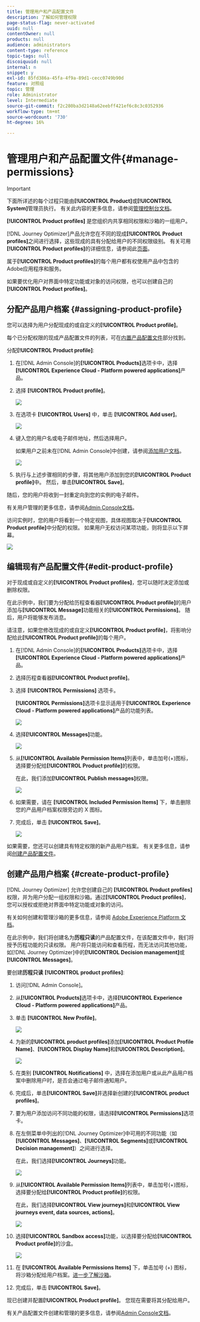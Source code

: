```yaml
---
title: 管理用户和产品配置文件
description: 了解如何管理权限
page-status-flag: never-activated
uuid: null
contentOwner: null
products: null
audience: administrators
content-type: reference
topic-tags: null
discoiquuid: null
internal: n
snippet: y
exl-id: 85fd386a-45fa-4f9a-89d1-cecc0749b90d
feature: 对照组
topic: 管理
role: Administrator
level: Intermediate
source-git-commit: f2c280ba3d2148a62eebff421ef6c8c3c0352936
workflow-type: tm+mt
source-wordcount: '730'
ht-degree: 16%

---
```


# 管理用户和产品配置文件{#manage-permissions}

>[!IMPORTANT]
>
> 下面所详述的每个过程只能由&#x200B;**[!UICONTROL Product]**&#x200B;或&#x200B;**[!UICONTROL System]**&#x200B;管理员执行。 有关此内容的更多信息，请参阅[管理控制台文档](https://helpx.adobe.com/enterprise/admin-guide.html/enterprise/using/admin-roles.ug.html)。

**[!UICONTROL Product profiles]** 是您组织内共享相同权限和沙箱的一组用户。

[!DNL Journey Optimizer]产品允许您在不同的现成&#x200B;**[!UICONTROL Product profiles]**&#x200B;之间进行选择，这些现成的具有分配给用户的不同权限级别。 有关可用&#x200B;**[!UICONTROL Product profiles]**&#x200B;的详细信息，请参阅此[页面](ootb-product-profiles.md)。

属于&#x200B;**[!UICONTROL Product profiles]**&#x200B;的每个用户都有权使用产品中包含的Adobe应用程序和服务。

如果要优化用户对界面中特定功能或对象的访问权限，也可以创建自己的&#x200B;**[!UICONTROL Product profiles]**。

## 分配产品用户档案 {#assigning-product-profile}

您可以选择为用户分配现成的或自定义的&#x200B;**[!UICONTROL Product profile]**。

每个已分配权限的现成产品配置文件的列表，可在[内置产品配置文件](ootb-product-profiles.md)部分找到。

分配&#x200B;**[!UICONTROL Product profile]**:

1. 在[!DNL Admin Console]的&#x200B;**[!UICONTROL Products]**&#x200B;选项卡中，选择&#x200B;**[!UICONTROL Experience Cloud - Platform powered applications]**&#x200B;产品。

1. 选择 **[!UICONTROL Product profile]**。

   ![](../assets/access_control_2.png)

1. 在选项卡 **[!UICONTROL Users]** 中，单击 **[!UICONTROL Add user]**。

   ![](../assets/access_control_3.png)

1. 键入您的用户名或电子邮件地址，然后选择用户。

   如果用户之前未在[!DNL Admin Console]中创建，请参阅[添加用户文档](https://helpx.adobe.com/enterprise/admin-guide.html/enterprise/using/manage-users-individually.ug.html#add-users)。

   ![](../assets/access_control_4.png)

1. 执行与上述步骤相同的步骤，将其他用户添加到您的&#x200B;**[!UICONTROL Product profile]**&#x200B;中。 然后，单击&#x200B;**[!UICONTROL Save]**。

随后，您的用户将收到一封重定向到您的实例的电子邮件。

有关用户管理的更多信息，请参阅[Admin Console文档](https://helpx.adobe.com/enterprise/admin-guide.html/enterprise/using/manage-users-individually.ug.html)。

访问实例时，您的用户将看到一个特定视图，具体视图取决于&#x200B;**[!UICONTROL Product profile]**&#x200B;中分配的权限。 如果用户无权访问某项功能，则将显示以下屏幕。

![](../assets/access_control_1.png)

## 编辑现有产品配置文件{#edit-product-profile}

对于现成或自定义的&#x200B;**[!UICONTROL Product profiles]**，您可以随时决定添加或删除权限。

在此示例中，我们要为分配给历程查看器&#x200B;**[!UICONTROL Product profile]**&#x200B;的用户添加与&#x200B;**[!UICONTROL Message]**&#x200B;功能相关的&#x200B;**[!UICONTROL Permissions]**。 随后，用户将能够发布消息。

请注意，如果您修改现成的或自定义&#x200B;**[!UICONTROL Product profile]**，将影响分配给此&#x200B;**[!UICONTROL Product profile]**&#x200B;的每个用户。

1. 在[!DNL Admin Console]的&#x200B;**[!UICONTROL Products]**&#x200B;选项卡中，选择&#x200B;**[!UICONTROL Experience Cloud - Platform powered applications]**&#x200B;产品。

1. 选择历程查看器&#x200B;**[!UICONTROL Product profile]**。

1. 选择 **[!UICONTROL Permissions]** 选项卡。

   **[!UICONTROL Permissions]**&#x200B;选项卡显示适用于&#x200B;**[!UICONTROL Experience Cloud - Platform powered applications]**&#x200B;产品的功能列表。

   ![](../assets/access_control_5.png)

1. 选择&#x200B;**[!UICONTROL Messages]**&#x200B;功能。

   ![](../assets/access_control_6.png)

1. 从&#x200B;**[!UICONTROL Available Permission Items]**&#x200B;列表中，单击加号(+)图标，选择要分配给&#x200B;**[!UICONTROL Product profile]**&#x200B;的权限。

   在此，我们添加&#x200B;**[!UICONTROL Publish messages]**&#x200B;权限。

   ![](../assets/access_control_7.png)

1. 如果需要，请在 **[!UICONTROL Included Permission Items]** 下，单击删除您的产品用户档案权限旁边的 X 图标。

1. 完成后，单击 **[!UICONTROL Save]**。

   ![](../assets/access_control_8.png)

如果需要，您还可以创建具有特定权限的新产品用户档案。 有关更多信息，请参阅[创建产品配置文件](#create-product-profile)。

## 创建产品用户档案 {#create-product-profile}

[!DNL Journey Optimizer] 允许您创建自己的 **[!UICONTROL Product profiles]** 权限，并为用户分配一组权限和沙箱。通过&#x200B;**[!UICONTROL Product profiles]**，您可以授权或拒绝对界面中特定功能或对象的访问。

有关如何创建和管理沙箱的更多信息，请参阅 [Adobe Experience Platform 文档](https://experienceleague.adobe.com/docs/experience-platform/sandbox/ui/user-guide.html?lang=zh-Hans)。

在此示例中，我们将创建名为&#x200B;**历程只读**&#x200B;的产品配置文件，在该配置文件中，我们将授予历程功能的只读权限。 用户将只能访问和查看历程，而无法访问其他功能，如[!DNL Journey Optimizer]中的&#x200B;**[!UICONTROL Decision management]**&#x200B;或&#x200B;**[!UICONTROL Messages]**。

要创建&#x200B;**历程只读** **[!UICONTROL product profiles]**:

1. 访问[!DNL Admin Console]。

1. 从&#x200B;**[!UICONTROL Products]**&#x200B;选项卡中，选择&#x200B;**[!UICONTROL Experience Cloud - Platform powered applications]**&#x200B;产品。

1. 单击 **[!UICONTROL New Profile]**。

   ![](../assets/access_control_9.png)

1. 为新的&#x200B;**[!UICONTROL product profiles]**&#x200B;添加&#x200B;**[!UICONTROL Product Profile Name]**、**[!UICONTROL Display Name]**&#x200B;和&#x200B;**[!UICONTROL Description]**。

   ![](../assets/access_control_10.png)

1. 在类别 **[!UICONTROL Notifications]** 中，选择在添加用户或从此产品用户档案中删除用户时，是否会通过电子邮件通知用户。

1. 完成后，单击&#x200B;**[!UICONTROL Save]**&#x200B;并选择新创建的&#x200B;**[!UICONTROL product profiles]**。

1. 要为用户添加访问不同功能的权限，请选择&#x200B;**[!UICONTROL Permissions]**&#x200B;选项卡。

1. 在左侧菜单中列出的[!DNL Journey Optimizer]中可用的不同功能（如&#x200B;**[!UICONTROL Messages]**、**[!UICONTROL Segments]**&#x200B;或&#x200B;**[!UICONTROL Decision management]**）之间进行选择。

   在此，我们选择&#x200B;**[!UICONTROL Journeys]**&#x200B;功能。

   ![](../assets/access_control_11.png)

1. 从&#x200B;**[!UICONTROL Available Permission Items]**&#x200B;列表中，单击加号(+)图标，选择要分配给&#x200B;**[!UICONTROL Product profile]**&#x200B;的权限。

   在此，我们选择&#x200B;**[!UICONTROL View journeys]**&#x200B;和&#x200B;**[!UICONTROL View journeys event, data sources, actions]**。

   ![](../assets/access_control_12.png)

1. 选择&#x200B;**[!UICONTROL Sandbox access]**&#x200B;功能，以选择要分配给&#x200B;**[!UICONTROL Product profile]**&#x200B;的沙盒。

   ![](../assets/access_control_13.png)

1. 在 **[!UICONTROL Available Permissions Items]** 下，单击加号 (+) 图标，将沙箱分配给用户档案。[进一步了解沙箱](https://experienceleague.adobe.com/docs/experience-platform/sandbox/home.html?lang=zh-Hans)。

1. 完成后，单击 **[!UICONTROL Save]**。

现已创建并配置&#x200B;**[!UICONTROL Product profile]**。 您现在需要将其分配给用户。

有关产品配置文件创建和管理的更多信息，请参阅[Admin Console文档](https://helpx.adobe.com/enterprise/admin-guide.html/enterprise/using/manage-product-profiles.ug.html)。
